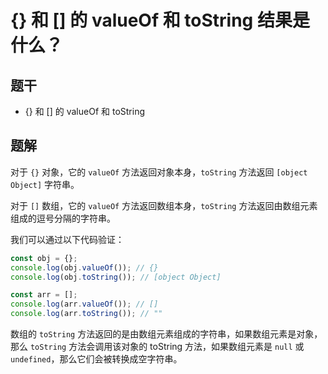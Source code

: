 # {} 和 [] 的 valueOf 和 toString 结果是什么？

## 题干

- {} 和 [] 的 valueOf 和 toString

## 题解

对于 `{}` 对象，它的 `valueOf` 方法返回对象本身，`toString` 方法返回 `[object Object]` 字符串。

对于 `[]` 数组，它的 `valueOf` 方法返回数组本身，`toString` 方法返回由数组元素组成的逗号分隔的字符串。

我们可以通过以下代码验证：

```js
const obj = {};
console.log(obj.valueOf()); // {}
console.log(obj.toString()); // [object Object]

const arr = [];
console.log(arr.valueOf()); // []
console.log(arr.toString()); // ""
```

数组的 `toString` 方法返回的是由数组元素组成的字符串，如果数组元素是对象，那么 `toString` 方法会调用该对象的 toString 方法，如果数组元素是 `null` 或 `undefined`，那么它们会被转换成空字符串。